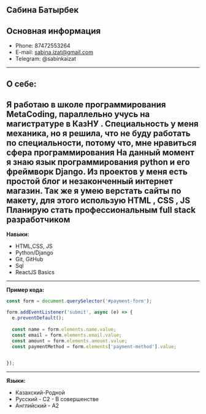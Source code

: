 **Сабина Батырбек**
---
**Основная информация**
---
* Phone: 87472553264
* E-mail: sabina.izat@gmail.com
* Telegram: @sabinkaizat
---
**О себе:**
---
Я работаю в школе программирования MetaCoding, параллельно учусь на магистратуре в КазНУ . Специальность у меня механика, но я решила, что не буду работать по специальности, потому что, мне нравиться сфера программирования На данный момент я знаю язык программирования python и его фреймворк Django. Из проектов у меня есть простой блог и незаконченный интернет магазин. Так же я умею верстать сайты по макету, для этого использую HTML , CSS , JS Планирую стать профессиональным full stack разработчиком
--- 

**Навыки:**
* HTML,CSS, JS
* Python/Django
* Git, GitHub
* Sql
* ReactJS Basics

--- 

**Пример кода:**

```javascript
const form = document.querySelector('#payment-form');

form.addEventListener('submit', async (e) => {
  e.preventDefault();
  
  const name = form.elements.name.value;
  const email = form.elements.email.value;
  const amount = form.elements.amount.value;
  const paymentMethod = form.elements['payment-method'].value;

  
});

```
---

**Языки:**
* Казахский-Родной
* Русский - С2 - В совершенстве 
* Английский - A2
